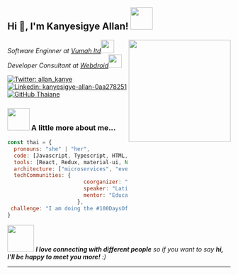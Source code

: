 <h2>  Hi 👋, I'm Kanyesigye Allan! <img src="https://media.giphy.com/media/mGcNjsfWAjY5AEZNw6/giphy.gif" width="50"></h2>
<img align='right' src="https://media.giphy.com/media/ieyl9zmCjO4b4t6qoY/giphy.gif" width="230">
<p><em>Software Enginner at <a href="http://dev.vumah.co.uk">Vumah ltd</a><img src="https://media.giphy.com/media/fYSnHlufseco8Fh93Z/giphy.gif" width="30"></br>Developer Consultant at <a href="https://web-droid.vercel.app/">Webdroid</a><img src="https://media.giphy.com/media/WUlplcMpOCEmTGBtBW/giphy.gif" width="30"> 
</em></p>

[![Twitter: allan_kanye](https://img.shields.io/twitter/follow/allan_kanye?style=social)](https://twitter.com/allan_kanye)
[![Linkedin: kanyesigye-allan-0aa278251](https://img.shields.io/badge/-allan-blue?style=flat-square&logo=Linkedin&logoColor=white&link=https://www.linkedin.com/in/kanyesigye-allan-0aa278251/)](https://www.linkedin.com/in/kanyesigye-allan-0aa278251/)
[![GitHub Thaiane](https://img.shields.io/github/followers/kanyesigye2002?label=follow&style=social)](https://github.com/kanyesigye2002)


### <img src="https://media.giphy.com/media/VgCDAzcKvsR6OM0uWg/giphy.gif" width="50"> A little more about me...  

```javascript
const thai = {
  pronouns: "she" | "her",
  code: [Javascript, Typescript, HTML, CSS, Ruby, Python, Java, flutter, kotlin],
  tools: [React, Redux, material-ui, Node, Storybook, Styled-Components, Jest, Docker, spring-boot],
  architecture: ["microservices", "event-driven", "design system pattern"],
  techCommunities: {
                        coorganizer: "AfroPython",
                        speaker: "Latinity",
                        mentor: "EducaTRANSforma"
                      },
 challenge: "I am doing the #100DaysOfCode challenge focused on react and typescript"
}
```

<img src="https://media.giphy.com/media/LnQjpWaON8nhr21vNW/giphy.gif" width="60"> <em><b>I love connecting with different people</b> so if you want to say <b>hi, I'll be happy to meet you more!</b> :)</em>

---

